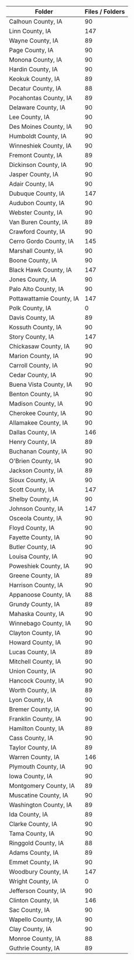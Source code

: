 | Folder                   |   Files / Folders |
|--------------------------|-------------------|
| Calhoun County, IA       |                90 |
| Linn County, IA          |               147 |
| Wayne County, IA         |                89 |
| Page County, IA          |                90 |
| Monona County, IA        |                90 |
| Hardin County, IA        |                90 |
| Keokuk County, IA        |                89 |
| Decatur County, IA       |                88 |
| Pocahontas County, IA    |                89 |
| Delaware County, IA      |                90 |
| Lee County, IA           |                90 |
| Des Moines County, IA    |                90 |
| Humboldt County, IA      |                90 |
| Winneshiek County, IA    |                90 |
| Fremont County, IA       |                89 |
| Dickinson County, IA     |                90 |
| Jasper County, IA        |                90 |
| Adair County, IA         |                90 |
| Dubuque County, IA       |               147 |
| Audubon County, IA       |                90 |
| Webster County, IA       |                90 |
| Van Buren County, IA     |                89 |
| Crawford County, IA      |                90 |
| Cerro Gordo County, IA   |               145 |
| Marshall County, IA      |                90 |
| Boone County, IA         |                90 |
| Black Hawk County, IA    |               147 |
| Jones County, IA         |                90 |
| Palo Alto County, IA     |                90 |
| Pottawattamie County, IA |               147 |
| Polk County, IA          |                 0 |
| Davis County, IA         |                89 |
| Kossuth County, IA       |                90 |
| Story County, IA         |               147 |
| Chickasaw County, IA     |                90 |
| Marion County, IA        |                90 |
| Carroll County, IA       |                90 |
| Cedar County, IA         |                90 |
| Buena Vista County, IA   |                90 |
| Benton County, IA        |                90 |
| Madison County, IA       |                90 |
| Cherokee County, IA      |                90 |
| Allamakee County, IA     |                90 |
| Dallas County, IA        |               146 |
| Henry County, IA         |                89 |
| Buchanan County, IA      |                90 |
| O'Brien County, IA       |                90 |
| Jackson County, IA       |                89 |
| Sioux County, IA         |                90 |
| Scott County, IA         |               147 |
| Shelby County, IA        |                90 |
| Johnson County, IA       |               147 |
| Osceola County, IA       |                90 |
| Floyd County, IA         |                90 |
| Fayette County, IA       |                90 |
| Butler County, IA        |                90 |
| Louisa County, IA        |                90 |
| Poweshiek County, IA     |                90 |
| Greene County, IA        |                89 |
| Harrison County, IA      |                90 |
| Appanoose County, IA     |                88 |
| Grundy County, IA        |                89 |
| Mahaska County, IA       |                90 |
| Winnebago County, IA     |                90 |
| Clayton County, IA       |                90 |
| Howard County, IA        |                90 |
| Lucas County, IA         |                89 |
| Mitchell County, IA      |                90 |
| Union County, IA         |                90 |
| Hancock County, IA       |                90 |
| Worth County, IA         |                89 |
| Lyon County, IA          |                90 |
| Bremer County, IA        |                90 |
| Franklin County, IA      |                90 |
| Hamilton County, IA      |                89 |
| Cass County, IA          |                90 |
| Taylor County, IA        |                89 |
| Warren County, IA        |               146 |
| Plymouth County, IA      |                90 |
| Iowa County, IA          |                90 |
| Montgomery County, IA    |                89 |
| Muscatine County, IA     |                90 |
| Washington County, IA    |                89 |
| Ida County, IA           |                89 |
| Clarke County, IA        |                90 |
| Tama County, IA          |                90 |
| Ringgold County, IA      |                88 |
| Adams County, IA         |                89 |
| Emmet County, IA         |                90 |
| Woodbury County, IA      |               147 |
| Wright County, IA        |                 0 |
| Jefferson County, IA     |                90 |
| Clinton County, IA       |               146 |
| Sac County, IA           |                90 |
| Wapello County, IA       |                90 |
| Clay County, IA          |                90 |
| Monroe County, IA        |                88 |
| Guthrie County, IA       |                89 |